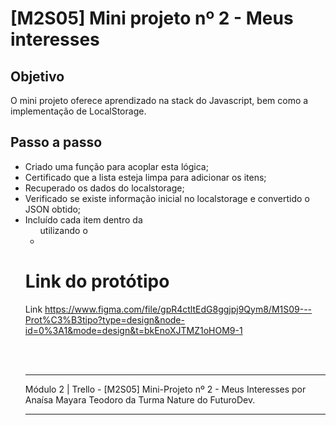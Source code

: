 # [M2S05] Mini projeto nº 2 - Meus interesses

## Objetivo
O mini projeto oferece aprendizado na stack do Javascript, bem como a implementação de LocalStorage.


## Passo a passo
- Criado uma função para acoplar esta lógica;
- Certificado que a lista esteja limpa para adicionar os itens;
- Recuperado os dados do localstorage;
- Verificado se existe informação inicial no localstorage e convertido o JSON obtido;
- Incluído cada item dentro da <ul> utilizando o <li>

# Link do protótipo

Link https://www.figma.com/file/gpR4ctltEdG8ggjpj9Qym8/M1S09---Prot%C3%B3tipo?type=design&node-id=0%3A1&mode=design&t=bkEnoXJTMZ1oHOM9-1 


<br>
<br>

---

Módulo 2 | Trello - [M2S05] Mini-Projeto nº 2 - Meus Interesses por Anaísa Mayara Teodoro da Turma Nature do FuturoDev.

- - -